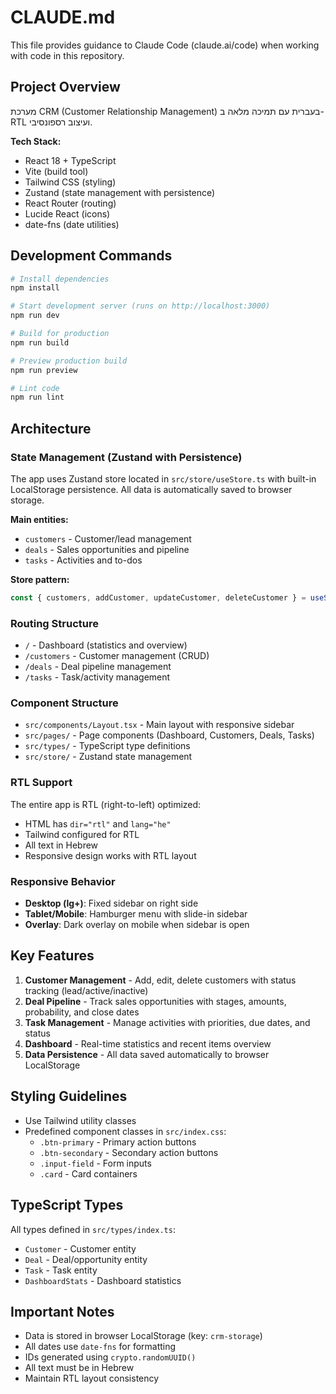# CLAUDE.md

This file provides guidance to Claude Code (claude.ai/code) when working with code in this repository.

## Project Overview

מערכת CRM (Customer Relationship Management) בעברית עם תמיכה מלאה ב-RTL ועיצוב רספונסיבי.

**Tech Stack:**
- React 18 + TypeScript
- Vite (build tool)
- Tailwind CSS (styling)
- Zustand (state management with persistence)
- React Router (routing)
- Lucide React (icons)
- date-fns (date utilities)

## Development Commands

```bash
# Install dependencies
npm install

# Start development server (runs on http://localhost:3000)
npm run dev

# Build for production
npm run build

# Preview production build
npm run preview

# Lint code
npm run lint
```

## Architecture

### State Management (Zustand with Persistence)

The app uses Zustand store located in `src/store/useStore.ts` with built-in LocalStorage persistence. All data is automatically saved to browser storage.

**Main entities:**
- `customers` - Customer/lead management
- `deals` - Sales opportunities and pipeline
- `tasks` - Activities and to-dos

**Store pattern:**
```typescript
const { customers, addCustomer, updateCustomer, deleteCustomer } = useStore()
```

### Routing Structure

- `/` - Dashboard (statistics and overview)
- `/customers` - Customer management (CRUD)
- `/deals` - Deal pipeline management
- `/tasks` - Task/activity management

### Component Structure

- `src/components/Layout.tsx` - Main layout with responsive sidebar
- `src/pages/` - Page components (Dashboard, Customers, Deals, Tasks)
- `src/types/` - TypeScript type definitions
- `src/store/` - Zustand state management

### RTL Support

The entire app is RTL (right-to-left) optimized:
- HTML has `dir="rtl"` and `lang="he"`
- Tailwind configured for RTL
- All text in Hebrew
- Responsive design works with RTL layout

### Responsive Behavior

- **Desktop (lg+)**: Fixed sidebar on right side
- **Tablet/Mobile**: Hamburger menu with slide-in sidebar
- **Overlay**: Dark overlay on mobile when sidebar is open

## Key Features

1. **Customer Management** - Add, edit, delete customers with status tracking (lead/active/inactive)
2. **Deal Pipeline** - Track sales opportunities with stages, amounts, probability, and close dates
3. **Task Management** - Manage activities with priorities, due dates, and status
4. **Dashboard** - Real-time statistics and recent items overview
5. **Data Persistence** - All data saved automatically to browser LocalStorage

## Styling Guidelines

- Use Tailwind utility classes
- Predefined component classes in `src/index.css`:
  - `.btn-primary` - Primary action buttons
  - `.btn-secondary` - Secondary action buttons
  - `.input-field` - Form inputs
  - `.card` - Card containers

## TypeScript Types

All types defined in `src/types/index.ts`:
- `Customer` - Customer entity
- `Deal` - Deal/opportunity entity
- `Task` - Task entity
- `DashboardStats` - Dashboard statistics

## Important Notes

- Data is stored in browser LocalStorage (key: `crm-storage`)
- All dates use `date-fns` for formatting
- IDs generated using `crypto.randomUUID()`
- All text must be in Hebrew
- Maintain RTL layout consistency
